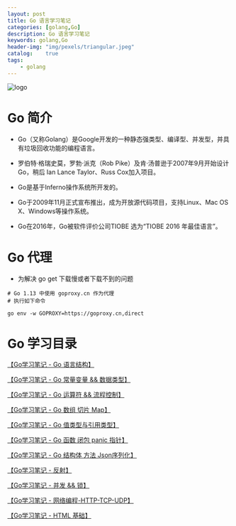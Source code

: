 ```yaml
---
layout: post
title: Go 语言学习笔记
categories: [golang,Go]
description: Go 语言学习笔记
keywords: golang,Go
header-img: "img/pexels/triangular.jpeg"
catalog:    true
tags:
    - golang
---
```



![logo][1]

# Go 简介

* Go（又称Golang）是Google开发的一种静态强类型、编译型、并发型，并具有垃圾回收功能的编程语言。

* 罗伯特·格瑞史莫，罗勃·派克（Rob Pike）及肯·汤普逊于2007年9月开始设计Go，稍后 Ian Lance Taylor、Russ Cox加入项目。

* Go是基于Inferno操作系统所开发的。

* Go于2009年11月正式宣布推出，成为开放源代码项目，支持Linux、Mac OS X、Windows等操作系统。

* Go在2016年，Go被软件评价公司TIOBE 选为“TIOBE 2016 年最佳语言”。


# Go 代理

* 为解决 go get 下载慢或者下载不到的问题

```shell
# Go 1.13 中使用 goproxy.cn 作为代理
# 执行如下命令

go env -w GOPROXY=https://goproxy.cn,direct

```


# Go 学习目录

[ 【Go学习笔记 - Go 语言结构】](https://jicki.me/golang/go/2000/01/01/golang-study-note-0 "Go 学习第零天")

[ 【Go学习笔记 - Go 常量变量 && 数据类型】](https://jicki.me/golang/go/2000/01/01/golang-study-note-1 "Go 学习第一天")

[ 【Go学习笔记 - Go 运算符 && 流程控制】](https://jicki.me/golang/go/2000/01/01/golang-study-note-2 "Go 学习第二天")

[ 【Go学习笔记 - Go 数组 切片 Map】](https://jicki.me/golang/go/2000/01/01/golang-study-note-3 "Go 学习第三天")

[ 【Go学习笔记 - Go 值类型与引用类型】](https://jicki.me/golang/go/2000/01/01/golang-study-note-3-1 "Go 学习第三天补充")

[ 【Go学习笔记 - Go 函数 闭包 panic 指针】](https://jicki.me/golang/go/2000/01/01/golang-study-note-4 "Go 学习第四天")

[ 【Go学习笔记 - Go 结构体 方法 Json序列化】](https://jicki.me/golang/go/2000/01/01/golang-study-note-4-1 "Go 学习第四天")

[ 【Go学习笔记 - 反射】](https://jicki.me/golang/go/2000/01/01/golang-study-note-5 "Go 学习第五天")

[ 【Go学习笔记 - 并发 && 锁】](https://jicki.me/golang/go/2000/01/01/golang-study-note-6 "Go 学习第六天")

[ 【Go学习笔记 - 网络编程-HTTP-TCP-UDP】](https://jicki.me/golang/go/2000/01/01/golang-study-note-7 "Go 学习第七天")

[ 【Go学习笔记 - HTML 基础】](https://jicki.me/golang/go/2000/01/01/golang-study-note-8 "Go 学习第八天")

  [1]: http://jicki.me/img/posts/golang/logo.jpg
